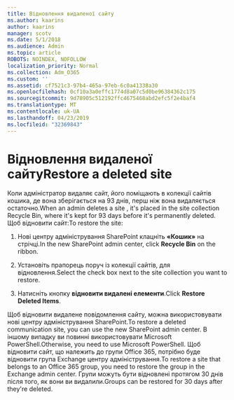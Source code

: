 ```yaml
---
title: Відновлення видаленої сайту
ms.author: kaarins
author: kaarins
manager: scotv
ms.date: 5/1/2018
ms.audience: Admin
ms.topic: article
ROBOTS: NOINDEX, NOFOLLOW
localization_priority: Normal
ms.collection: Adm_O365
ms.custom: ''
ms.assetid: cf7521c3-97b4-465a-97eb-6c0a41338a30
ms.openlocfilehash: 0cf10a3a0effc1774d8a07c5d0be96384362c175
ms.sourcegitcommit: 9d78905c512192ffc4675468abd2efc5f2e4baf4
ms.translationtype: MT
ms.contentlocale: uk-UA
ms.lasthandoff: 04/23/2019
ms.locfileid: "32369843"
---
```

# <a name="restore-a-deleted-site"></a><span data-ttu-id="9d854-102">Відновлення видаленої сайту</span><span class="sxs-lookup"><span data-stu-id="9d854-102">Restore a deleted site</span></span>

<span data-ttu-id="9d854-103">Коли адміністратор видаляє сайт, його поміщають в колекції сайтів кошика, де вона зберігається на 93 днів, перш ніж вона видаляється остаточно.</span><span class="sxs-lookup"><span data-stu-id="9d854-103">When an admin deletes a site , it's placed in the site collection Recycle Bin, where it's kept for 93 days before it's permanently deleted.</span></span> <span data-ttu-id="9d854-104">Щоб відновити сайт:</span><span class="sxs-lookup"><span data-stu-id="9d854-104">To restore the site:</span></span>
  
1. <span data-ttu-id="9d854-105">Нові центру адміністрування SharePoint клацніть **«Кошик»** на стрічці.</span><span class="sxs-lookup"><span data-stu-id="9d854-105">In the new SharePoint admin center, click **Recycle Bin** on the ribbon.</span></span> 
    
2. <span data-ttu-id="9d854-106">Установіть прапорець поруч із колекції сайтів, для відновлення.</span><span class="sxs-lookup"><span data-stu-id="9d854-106">Select the check box next to the site collection you want to restore.</span></span>
    
3. <span data-ttu-id="9d854-107">Натисніть кнопку **відновити видалені елементи**.</span><span class="sxs-lookup"><span data-stu-id="9d854-107">Click **Restore Deleted Items**.</span></span>
    
<span data-ttu-id="9d854-108">Щоб відновити видалене повідомлення сайту, можна використовувати нові центру адміністрування SharePoint.</span><span class="sxs-lookup"><span data-stu-id="9d854-108">To restore a deleted communication site, you can use the new SharePoint admin center.</span></span> <span data-ttu-id="9d854-109">В іншому випадку ви повинні використовувати Microsoft PowerShell.</span><span class="sxs-lookup"><span data-stu-id="9d854-109">Otherwise, you need to use Microsoft PowerShell.</span></span> <span data-ttu-id="9d854-110">Щоб відновити сайт, що належить до групи Office 365, потрібно буде відновити група Exchange центру адміністрування.</span><span class="sxs-lookup"><span data-stu-id="9d854-110">To restore a site that belongs to an Office 365 group, you need to restore the group in the Exchange admin center.</span></span> <span data-ttu-id="9d854-111">Групи можуть бути відновлені протягом 30 днів після того, як вони ви видалили.</span><span class="sxs-lookup"><span data-stu-id="9d854-111">Groups can be restored for 30 days after they're deleted.</span></span>
  

